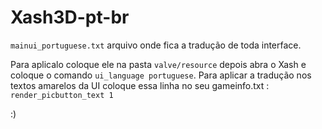 # Xash3D-pt-br

`mainui_portuguese.txt` arquivo onde fica a tradução de toda interface.

Para aplicalo coloque ele na pasta `valve/resource` depois abra o Xash e coloque o comando `ui_language portuguese`. Para aplicar a tradução nos textos amarelos da UI coloque essa linha no seu gameinfo.txt : `render_picbutton_text 1`

:)